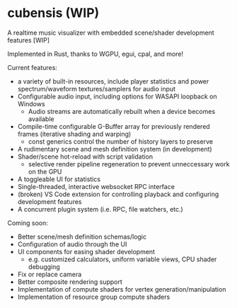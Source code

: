 # cubensis (WIP)

A realtime music visualizer with embedded scene/shader development features [WIP] 

Implemented in Rust, thanks to WGPU, egui, cpal, and more!

Current features:

- a variety of built-in resources, include player statistics and power spectrum/waveform textures/samplers for audio input
- Configurable audio input, including options for WASAPI loopback on Windows
  - Audio streams are automatically rebuilt when a device becomes available
- Compile-time configurable G-Buffer array for previously rendered frames (iterative shading and warping)
  - const generics control the number of history layers to preserve
- A rudimentary scene and mesh definition system (in development)
- Shader/scene hot-reload with script validation
  - selective render pipeline regeneration to prevent unneccessary work on the GPU
- A toggleable UI for statistics
- Single-threaded, interactive websocket RPC interface
- (broken) VS Code extension for controlling playback and configuring development features
- A concurrent plugin system (i.e. RPC, file watchers, etc.)

Coming soon:

- Better scene/mesh definition schemas/logic
- Configuration of audio through the UI
- UI components for easing shader development
  - e.g. customized calculators, uniform variable views, CPU shader debugging
- Fix or replace camera
- Better composite rendering support
- Implementation of compute shaders for vertex generation/manipulation
- Implementation of resource group compute shaders
